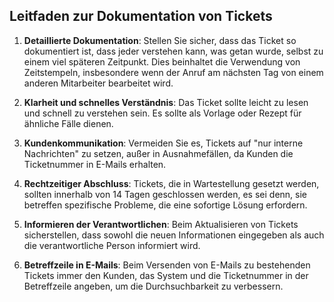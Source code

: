 ## Leitfaden zur Dokumentation von Tickets

1. **Detaillierte Dokumentation**: Stellen Sie sicher, dass das Ticket so dokumentiert ist, dass jeder verstehen kann, was getan wurde, selbst zu einem viel späteren Zeitpunkt. Dies beinhaltet die Verwendung von Zeitstempeln, insbesondere wenn der Anruf am nächsten Tag von einem anderen Mitarbeiter bearbeitet wird.

2. **Klarheit und schnelles Verständnis**: Das Ticket sollte leicht zu lesen und schnell zu verstehen sein. Es sollte als Vorlage oder Rezept für ähnliche Fälle dienen.

3. **Kundenkommunikation**: Vermeiden Sie es, Tickets auf "nur interne Nachrichten" zu setzen, außer in Ausnahmefällen, da Kunden die Ticketnummer in E-Mails erhalten.

4. **Rechtzeitiger Abschluss**: Tickets, die in Wartestellung gesetzt werden, sollten innerhalb von 14 Tagen geschlossen werden, es sei denn, sie betreffen spezifische Probleme, die eine sofortige Lösung erfordern.

5. **Informieren der Verantwortlichen**: Beim Aktualisieren von Tickets sicherstellen, dass sowohl die neuen Informationen eingegeben als auch die verantwortliche Person informiert wird.

6. **Betreffzeile in E-Mails**: Beim Versenden von E-Mails zu bestehenden Tickets immer den Kunden, das System und die Ticketnummer in der Betreffzeile angeben, um die Durchsuchbarkeit zu verbessern.
